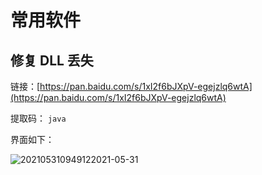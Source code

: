# 常用软件  

## 修复 DLL 丢失  

链接：[https://pan.baidu.com/s/1xI2f6bJXpV-egejzlq6wtA](https://pan.baidu.com/s/1xI2f6bJXpV-egejzlq6wtA)  

提取码： `java`

界面如下：  

![202105310949122021-05-31](http://images.zabbix.store/202105310949122021-05-31.png)
